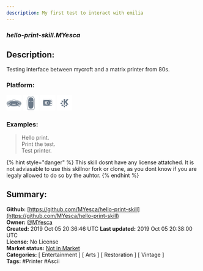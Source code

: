 ```yaml
---
description: My first test to interact with emilia
---
```


### _hello-print-skill.MYesca_  
## Description:  
Testing interface between mycroft and a matrix printer from 80s.  
  
  
### Platform:  
 ![Mark I](../.gitbook/assets/mark-1-icon.png)  ![Mark II](../.gitbook/assets/mark-2-icon.png)  ![Picroft](../.gitbook/assets/picroft-icon.png)  ![plasmoid](../.gitbook/assets/kde.png)   
### Examples:  
> Hello print.  
> Print the test.  
> Test printer.  
  
{% hint style="danger" %}
This skill dosnt have any license attatched. It is not adviasable to use this skillnor fork or clone, as you dont know if you are legaly allowed to do so by the auhtor.
{% endhint %}
  
## Summary:  
**Github:** [https://github.com/MYesca/hello-print-skill](https://github.com/MYesca/hello-print-skill)  
**Owner:** [@MYesca](https://github.com/MYesca)  
**Created:** 2019 Oct 05 20:36:46 UTC  **Last updated:** 2019 Oct 05 20:38:00 UTC  
**License:** No License  
**Market status:** [Not in Market](https://market.mycroft.ai/skill/)  
**Categories:** [ Entertainment ] [ Arts ] [ Restoration ] [ Vintage ]   
**Tags:** \#Printer \#Ascii   
